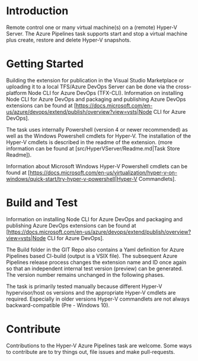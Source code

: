 # Introduction 
Remote control one or many virtual machine(s) on a (remote) Hyper-V Server. 
The Azure Pipelines task supports start and stop a virtual machine plus create, restore and delete Hyper-V snapshots. 

# Getting Started
Building the extension for publication in the Visual Studio Marketplace or uploading it to a local TFS/Azure DevOps Server can be done via the cross-platform Node CLI for Azure DevOps (TFX-CLI). Information on installing Node CLI for Azure DevOps and packaging and publishing Azure DevOps extensions can be found at [https://docs.microsoft.com/en-us/azure/devops/extend/publish/overview?view=vsts|Node CLI for Azure DevOps].

The task uses internally Powershell (version 4 or newer recommended) as well as the Windows Powershell cmdlets for Hyper-V.
The installation of the Hyper-V cmdlets is described in the readme of the extension. (more information can be found at [src/HyperVServer/Readme.md|Task Store Readme]).

Information about Microsoft Windows Hyper-V Powershell cmdlets can be found at [https://docs.microsoft.com/en-us/virtualization/hyper-v-on-windows/quick-start/try-hyper-v-powershell|Hyper-V Commandlets].

# Build and Test
Information on installing Node CLI for Azure DevOps and packaging and publishing Azure DevOps extensions can be found at [https://docs.microsoft.com/en-us/azure/devops/extend/publish/overview?view=vsts|Node CLI for Azure DevOps].

The Build folder in the GIT Repo also contains a Yaml definition for Azure Pipelines based CI-build (output is a VSIX file).
The subsequent Azure Pipelines release process changes the extension name and ID once again so that an independent internal test version (preview) can be generated. The version number remains unchanged in the following phases.

The task is primarily tested manually because different Hyper-V hypervisor/host os versions and the appropriate Hyper-V cmdlets are required. Especially in older versions Hyper-V commandlets are not always backward-compatible (Pre - Windows 10).

# Contribute
Contributions to the Hyper-V Azure Pipelines task are welcome. Some ways to contribute are to try things out, file issues and make pull-requests.
